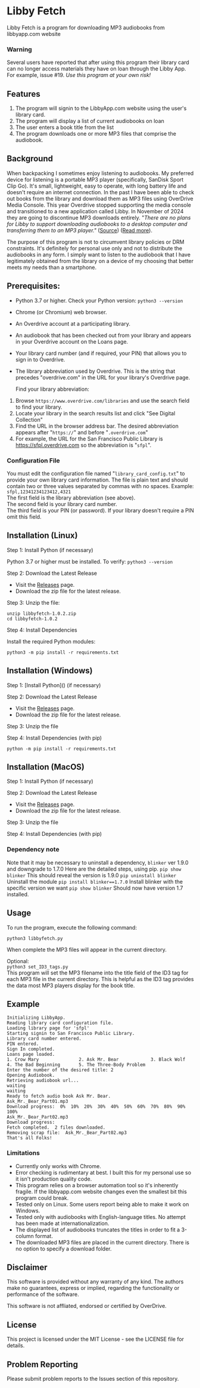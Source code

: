 # Libby Fetch

Libby Fetch is a program for downloading MP3 audiobooks from libbyapp.com website
### Warning
Several users have reported that after using this program their library card can no longer access materials they have on loan through the Libby App. For example, issue #19. _Use this program at your own risk!_  
## Features
1. The program will signin to the LibbyApp.com website using the user's library card.
2. The program will display a list of current audiobooks on loan
3. The user enters a book title from the list
4. The program downloads one or more MP3 files that comprise the audiobook.

## Background

When backpacking I sometimes enjoy listening to audiobooks. My preferred device for listening is a portable MP3 player (specifically, SanDisk Sport Clip Go). It's small, lightweight, easy to operate, with long battery life and doesn't require an internet connection. In the past I have been able to check out books from the library and download them as MP3 files using OverDrive Media Console. This year Overdrive stopped supporting the media console and transitioned to a new application called Libby. In November of 2024 they are going to discontinue MP3 downloads entirely.  "_There are no plans for Libby to support downloading audiobooks to a desktop computer and transferring them to an MP3 player."_
([Source](https://resources.overdrive.com/libby-faqs/)) ([Read more](https://kcls.org/news/overdrive-desktop-app-and-mp3-support-ends-on-november-13/)).

The purpose of this program is not to circumvent library policies or DRM constraints. It's definitely for personal use only and not to distribute the audiobooks in any form. I simply want to listen to the audiobook that I have legitimately obtained from the library on a device of my choosing that better meets my needs than a smartphone.

## Prerequisites:
* Python 3.7 or higher. Check your Python version:
     `python3 --version`
* Chrome (or Chromium) web browser.
* An Overdrive account at a participating library.
* An audiobook that has been checked out from your library and appears in your Overdrive account on the Loans page.
* Your library card number (and if required, your PIN) that allows you to sign in to Overdrive.
* The library abbreviation used by Overdrive.  This is the string that precedes "overdrive.com" in the URL for your library's Overdrive page.

   Find your library abbreviation:

1. Browse `https://www.overdrive.com/libraries` and use the search field to find your library.
2. Locate your library in the search results list and click "See Digital Collection"
3. Find the URL in the browser address bar.  The desired abbreviation appears after "`https://`" and before "`.overdrive.com`"
4. For example, the URL for the San Francisco Public Library is https://sfpl.overdrive.com so the abbreviation is "`sfpl`".

### Configuration File
You must edit the configuration file named "`library_card_config.txt`" to provide your own library card information.
The file is plain text and should contain two or three values separated by commas with no spaces.
Example:   `sfpl,12341234123412,4321`  
The first field is the library abbreviation (see above).  
The second field is your library card number.  
The third field is your PIN (or password). If your library doesn't require a PIN omit this field.

## Installation (Linux)

Step 1: Install Python (if necessary)

Python 3.7 or higher must be installed. To verify:
    `python3 --version`

Step 2: Download the Latest Release

  * Visit the [Releases](https://github.com/jdalbey/libbyfetch/releases) page.
  * Download the zip file for the latest release.

Step 3: Unzip the file:

    unzip libbyfetch-1.0.2.zip
    cd libbyfetch-1.0.2

Step 4: Install Dependencies

Install the required Python modules:

    python3 -m pip install -r requirements.txt


## Installation (Windows)

Step 1: [Install Python](<script src="https://gist.github.com/jdalbey/3de4fed637338ed8c5049a3253881a4d.js"></script>) (if necessary)

Step 2: Download the Latest Release
  * Visit the [Releases](https://github.com/jdalbey/libbyfetch/releases) page.
  * Download the zip file for the latest release.

Step 3: Unzip the file

Step 4: Install Dependencies (with pip)

```
python -m pip install -r requirements.txt
```

## Installation (MacOS)

Step 1: Install Python (if necessary)

Step 2: Download the Latest Release
  * Visit the [Releases](https://github.com/jdalbey/libbyfetch/releases) page.
  * Download the zip file for the latest release.

Step 3: Unzip the file

Step 4: Install Dependencies (with pip)

### Dependency note
Note that it may be necessary to uninstall a dependency, `blinker` ver 1.9.0 and downgrade to 1.7.0
Here are the detailed steps, using pip.
`pip show blinker` This should reveal the version is 1.9.0
`pip uninstall blinker` Uninstall the module
`pip install blinker==1.7.0` Install blinker with the specific version we want
`pip show blinker` Should now have version 1.7 installed.

## Usage
To run the program, execute the following command:

  `python3 libbyfetch.py`

When complete the MP3 files will appear in the current directory.

Optional:  
  `python3 set_ID3_tags.py`  
This program will set the MP3 filename into the title field of the ID3 tag for each MP3 file in the current directory.  This is helpful as the ID3 tag provides the data most MP3 players display for the book title. 

## Example
```%python libbyfetch.py
Initializing LibbyApp.
Reading library card configuration file.
Loading library page for 'sfpl'
Starting signin to San Francisco Public Library.
Library card number entered.
PIN entered.
Sign In completed.
Loans page loaded.
1. Crow Mary               2. Ask Mr. Bear            3. Black Wolf
4. The Bad Beginning       5. The Three-Body Problem
Enter the number of the desired title: 2
Opening Audiobook.
Retrieving audiobook url...
waiting
waiting
Ready to fetch audio book Ask Mr. Bear.
Ask_Mr._Bear_Part01.mp3
Download progress:  0%  10%  20%  30%  40%  50%  60%  70%  80%  90%  100%
Ask_Mr._Bear_Part02.mp3
Download progress:
Fetch completed.  2 files downloaded.
Removing scrap file:  Ask_Mr._Bear_Part02.mp3
That's all Folks!
```

### Limitations
* Currently only works with Chrome.
* Error checking is rudimentary at best.  I built this for my personal use so it isn't production quality code.
* This program relies on a browser automation tool so it's inherently fragile.  If the libbyapp.com website changes even the smallest bit this program could break.
* Tested only on Linux. Some users report being able to make it work on Windows.
* Tested only with audiobooks with English-language titles.  No attempt has been made at internationalization.
* The displayed list of audiobooks truncates the titles in order to fit a 3-column format.
* The downloaded MP3 files are placed in the current directory.  There is no option to specify a download folder.

## Disclaimer

This software is provided without any warranty of any kind. The authors make no guarantees, express or implied, regarding the functionality or performance of the software.

This software is not affliated, endorsed or certified by OverDrive.

## License
This project is licensed under the MIT License - see the LICENSE file for details.

## Problem Reporting
Please submit problem reports to the Issues section of this repository.
